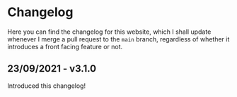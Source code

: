 # Changelog

Here you can find the changelog for this website, which I shall update whenever I merge a pull request to the `main` branch, regardless
of whether it introduces a front facing feature or not.

## 23/09/2021 - v3.1.0 

Introduced this changelog!

